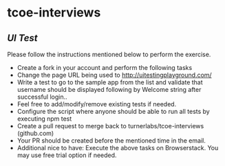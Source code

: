 # tcoe-interviews

## _UI Test_

Please follow the instructions mentioned below to perform the exercise.
- Create a fork in your account and perform the following tasks
- Change the page URL being used to http://uitestingplayground.com/
- Write a test to go to the sample app from the list and validate that username should be displayed following by Welcome string after successful login..
- Feel free to add/modify/remove existing tests if needed.
- Configure the script where anyone should be able to run all tests by executing npm test
- Create a pull request to merge back to turnerlabs/tcoe-interviews (github.com)
- Your PR should be created before the mentioned time in the email.
- Additional nice to have: Execute the above tasks on Browserstack. You may use free trial option if needed.
